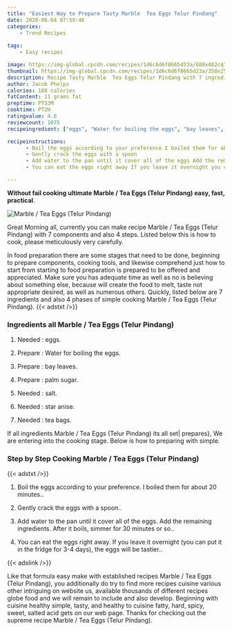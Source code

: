 ```yaml
---
title: "Easiest Way to Prepare Tasty Marble  Tea Eggs Telur Pindang"
date: 2020-06-04 07:59:46
categories:
    - Trend Recipes
    
tags:
    - Easy recipes

image: https://img-global.cpcdn.com/recipes/1d6c6d6f8665d23a/680x482cq70/marble-tea-eggs-telur-pindang-recipe-main-photo.jpg
thumbnail: https://img-global.cpcdn.com/recipes/1d6c6d6f8665d23a/350x250cq70/marble-tea-eggs-telur-pindang-recipe-main-photo.jpg
description: Recipe Tasty Marble  Tea Eggs Telur Pindang with 7 ingredients and 4 stages of easy cooking.
author: Jacob Phelps
calories: 188 calories
fatContent: 11 grams fat
preptime: PT33M
cooktime: PT2H
ratingvalue: 4.6
reviewcount: 1075
recipeingredient: ["eggs", "Water for boiling the eggs", "bay leaves", "palm sugar", "salt", "star anise", "tea bags"]

recipeinstructions: 
      - Boil the eggs according to your preference I boiled them for about 20 minutes 
      - Gently crack the eggs with a spoon 
      - Add water to the pan until it cover all of the eggs Add the remaining ingredients After it boils simmer for 30 minutes or so 
      - You can eat the eggs right away If you leave it overnight you can put it in the fridge for 34 days the eggs will be tastier

---
```




**Without fail cooking ultimate Marble / Tea Eggs (Telur Pindang) easy, fast, practical**. 


![Marble / Tea Eggs (Telur Pindang)](https://img-global.cpcdn.com/recipes/1d6c6d6f8665d23a/680x482cq70/marble-tea-eggs-telur-pindang-recipe-main-photo.jpg "Marble / Tea Eggs (Telur Pindang)")




Great Morning all, currently you can make recipe Marble / Tea Eggs (Telur Pindang) with 7 components and also 4 steps. Listed below this is how to cook, please meticulously very carefully.

In food preparation there are some stages that need to be done, beginning to prepare components, cooking tools, and likewise comprehend just how to start from starting to food preparation is prepared to be offered and appreciated. Make sure you has adequate time as well as no is believing about something else, because will create the food to melt, taste not appropriate desired, as well as numerous others. Quickly, listed below are 7 ingredients and also 4 phases of simple cooking Marble / Tea Eggs (Telur Pindang).
{{< adstxt />}}

### Ingredients all Marble / Tea Eggs (Telur Pindang)


1. Needed  : eggs.

1. Prepare  : Water for boiling the eggs.

1. Prepare  : bay leaves.

1. Prepare  : palm sugar.

1. Needed  : salt.

1. Needed  : star anise.

1. Needed  : tea bags.



If all ingredients Marble / Tea Eggs (Telur Pindang) its all set| prepares}, We are entering into the cooking stage. Below is how to preparing with simple.

### Step by Step Cooking Marble / Tea Eggs (Telur Pindang)

{{< adstxt />}}


1. Boil the eggs according to your preference. I boiled them for about 20 minutes..



1. Gently crack the eggs with a spoon..



1. Add water to the pan until it cover all of the eggs. Add the remaining ingredients. After it boils, simmer for 30 minutes or so..



1. You can eat the eggs right away. If you leave it overnight (you can put it in the fridge for 3-4 days), the eggs will be tastier..





{{< adslink />}}

Like that formula easy make with established recipes Marble / Tea Eggs (Telur Pindang), you additionally do try to find more recipes cuisine various other intriguing on website us, available thousands of different recipes globe food and we will remain to include and also develop. Beginning with cuisine healthy simple, tasty, and healthy to cuisine fatty, hard, spicy, sweet, salted acid gets on our web page. Thanks for checking out the supreme recipe Marble / Tea Eggs (Telur Pindang).
